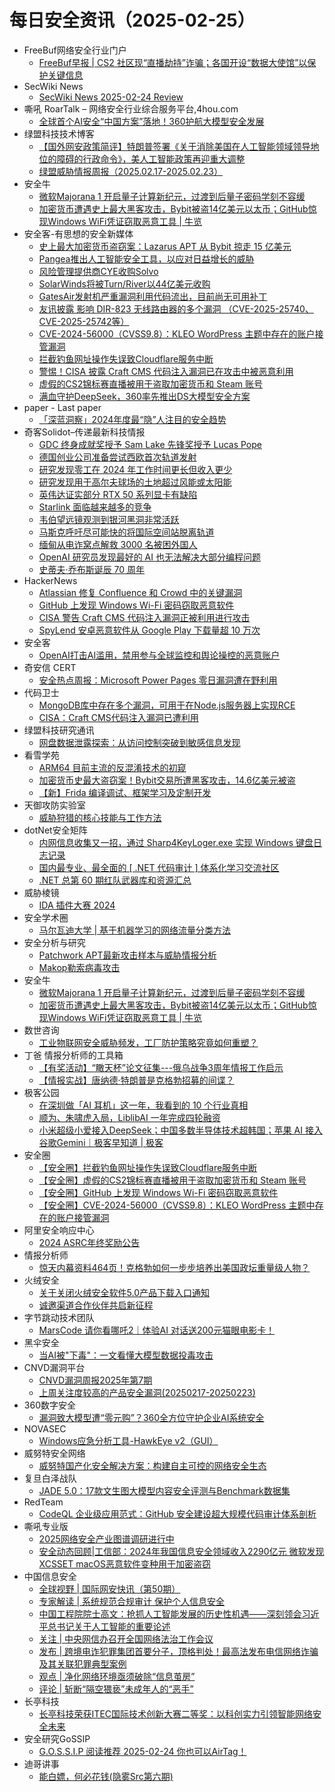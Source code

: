 # 每日安全资讯（2025-02-25）

- FreeBuf网络安全行业门户
  - [FreeBuf早报 | CS2 社区现“直播劫持”诈骗；各国开设“数据大使馆”以保护关键信息](https://www.freebuf.com/news/422694.html)
- SecWiki News
  - [SecWiki News 2025-02-24 Review](http://www.sec-wiki.com/?2025-02-24)
- 嘶吼 RoarTalk – 网络安全行业综合服务平台,4hou.com
  - [全球首个AI安全“中国方案”落地！360护航大模型安全发展](https://www.4hou.com/posts/GAxK)
- 绿盟科技技术博客
  - [【国外网安政策简评】特朗普签署《关于消除美国在人工智能领域领导地位的障碍的行政命令》，美人工智能政策再迎重大调整](https://blog.nsfocus.net/american-leadership-in-artificial-intelligence/)
  - [绿盟威胁情报周报（2025.02.17-2025.02.23）](https://blog.nsfocus.net/2025-02-17-2025-02-23/)
- 安全牛
  - [微软Majorana 1 开启量子计算新纪元，过渡到后量子密码学刻不容缓](https://www.aqniu.com/homenews/108389.html)
  - [加密货币遭遇史上最大黑客攻击，Bybit被盗14亿美元以太币；GitHub惊现Windows WiFi凭证窃取恶意工具 | 牛览](https://www.aqniu.com/homenews/108390.html)
- 安全客-有思想的安全新媒体
  - [史上最大加密货币盗窃案：Lazarus APT 从 Bybit 掠走 15 亿美元](https://www.anquanke.com/post/id/304714)
  - [Pangea推出人工智能安全工具，以应对日益增长的威胁](https://www.anquanke.com/post/id/304708)
  - [风险管理提供商CYE收购Solvo](https://www.anquanke.com/post/id/304704)
  - [SolarWinds将被Turn/River以44亿美元收购](https://www.anquanke.com/post/id/304701)
  - [GatesAir发射机严重漏洞利用代码流出，目前尚无可用补丁](https://www.anquanke.com/post/id/304699)
  - [友讯披露 影响 DIR-823 无线路由器的多个漏洞 （CVE-2025-25740、CVE-2025-25742等）](https://www.anquanke.com/post/id/304696)
  - [CVE-2024-56000（CVSS9.8）：KLEO WordPress 主题中存在的账户接管漏洞](https://www.anquanke.com/post/id/304694)
  - [拦截钓鱼网址操作失误致Cloudflare服务中断](https://www.anquanke.com/post/id/304689)
  - [警惕！CISA 披露 Craft CMS 代码注入漏洞已在攻击中被恶意利用](https://www.anquanke.com/post/id/304684)
  - [虚假的CS2锦标赛直播被用于盗取加密货币和 Steam 账号](https://www.anquanke.com/post/id/304681)
  - [满血守护DeepSeek，360率先推出DS大模型安全方案](https://www.anquanke.com/post/id/304678)
- paper - Last paper
  - [「深蓝洞察」2024年度最“隐”人注目的安全趋势](https://paper.seebug.org/3289/)
- 奇客Solidot–传递最新科技情报
  - [GDC 终身成就奖授予 Sam Lake 先锋奖授予 Lucas Pope](https://www.solidot.org/story?sid=80636)
  - [德国创业公司准备尝试西欧首次轨道发射](https://www.solidot.org/story?sid=80635)
  - [研究发现零工在 2024 年工作时间更长但收入更少](https://www.solidot.org/story?sid=80634)
  - [研究发现用于高尔夫球场的土地超过风能或太阳能](https://www.solidot.org/story?sid=80633)
  - [英伟达证实部分 RTX 50 系列显卡有缺陷](https://www.solidot.org/story?sid=80632)
  - [Starlink 面临越来越多的竞争](https://www.solidot.org/story?sid=80631)
  - [韦伯望远镜观测到银河黑洞非常活跃](https://www.solidot.org/story?sid=80630)
  - [马斯克呼吁尽可能快的将国际空间站脱离轨道](https://www.solidot.org/story?sid=80629)
  - [缅甸从电诈窝点解救 3000 名被困外国人](https://www.solidot.org/story?sid=80628)
  - [OpenAI 研究员发现最好的 AI 也无法解决大部分编程问题](https://www.solidot.org/story?sid=80627)
  - [史蒂夫·乔布斯诞辰 70 周年](https://www.solidot.org/story?sid=80626)
- HackerNews
  - [Atlassian 修复 Confluence 和 Crowd 中的关键漏洞](https://hackernews.cc/archives/57519)
  - [GitHub 上发现 Windows Wi-Fi 密码窃取恶意软件](https://hackernews.cc/archives/57516)
  - [CISA 警告 Craft CMS 代码注入漏洞正被利用进行攻击](https://hackernews.cc/archives/57513)
  - [SpyLend 安卓恶意软件从 Google Play 下载量超 10 万次](https://hackernews.cc/archives/57507)
- 安全客
  - [OpenAI打击AI滥用，禁用参与全球监控和舆论操控的恶意账户](https://mp.weixin.qq.com/s?__biz=MzA5ODA0NDE2MA==&mid=2649788109&idx=1&sn=8c9a5107fcaf4a2dcfb073dc328d6fbb&chksm=8893bea2bfe437b457059489e89052b7a8b495255f685273c878bb02afc37fdfa9e9e724396a&scene=58&subscene=0#rd)
- 奇安信 CERT
  - [安全热点周报：Microsoft Power Pages 零日漏洞遭在野利用](https://mp.weixin.qq.com/s?__biz=MzU5NDgxODU1MQ==&mid=2247503036&idx=1&sn=b53989b1f1d19404316138e3efb8d976&chksm=fe79e824c90e613231b36d1289d873a06ac8a140c180348b3f4d373786f198f2905fb1274ece&scene=58&subscene=0#rd)
- 代码卫士
  - [MongoDB库中存在多个漏洞，可用于在Node.js服务器上实现RCE](https://mp.weixin.qq.com/s?__biz=MzI2NTg4OTc5Nw==&mid=2247522317&idx=1&sn=679554b806b7e1fcda5f5a1f19b270d7&chksm=ea94a967dde320710d1dd5fbd642d47741d406b21f64d8dafd7d0345062b52d42a50ee9dd341&scene=58&subscene=0#rd)
  - [CISA：Craft CMS代码注入漏洞已遭利用](https://mp.weixin.qq.com/s?__biz=MzI2NTg4OTc5Nw==&mid=2247522317&idx=2&sn=3a958d05dc2598229ad1eb7da729f090&chksm=ea94a967dde320714cf55a2c58671be12fa1315bb5640ff597c526191eb23aa7e61a8fc542ad&scene=58&subscene=0#rd)
- 绿盟科技研究通讯
  - [网盘数据泄露探索：从访问控制突破到敏感信息发现](https://mp.weixin.qq.com/s?__biz=MzIyODYzNTU2OA==&mid=2247498407&idx=1&sn=cdf11d9d74b7f112d855bdc28cb9f53d&chksm=e84c5c78df3bd56e9457d9ce91e5ac617440efd853c5ac955c79645132c51946389a2569a9a7&scene=58&subscene=0#rd)
- 看雪学苑
  - [ARM64 目前主流的反混淆技术的初窥](https://mp.weixin.qq.com/s?__biz=MjM5NTc2MDYxMw==&mid=2458589932&idx=1&sn=f9c212ce96c0b70d92601e5b50343a77&chksm=b18c2a6686fba370e3fd01889d932cc166d6acf487469e12d6cd4e6738d88e35fcb48ca615a1&scene=58&subscene=0#rd)
  - [加密货币史最大盗窃案！Bybit交易所遭黑客攻击，14.6亿美元被盗](https://mp.weixin.qq.com/s?__biz=MjM5NTc2MDYxMw==&mid=2458589932&idx=2&sn=934d9fe6ffee69a8ebdeede33ecf7787&chksm=b18c2a6686fba370fc32bc47c077f0d0a37016731d63436dd8fed37d6bed7c9213bdaa7a763b&scene=58&subscene=0#rd)
  - [【新】Frida 编译调试、框架学习及定制开发](https://mp.weixin.qq.com/s?__biz=MjM5NTc2MDYxMw==&mid=2458589932&idx=3&sn=e576f0c2bfe3232d66cdfb336b9bd047&chksm=b18c2a6686fba37033c4c0211575063a205301c7c7424cb8dd9c6287c1191a41274cc70e3796&scene=58&subscene=0#rd)
- 天御攻防实验室
  - [威胁狩猎的核心技能与工作方法](https://mp.weixin.qq.com/s?__biz=MzU0MzgyMzM2Nw==&mid=2247486272&idx=1&sn=cbfec174bc301d4ce861a0d9b413aef6&chksm=fb04c828cc73413eb2cacd5225fd4ba5dfabe54a784043db6ce9c7307726281d81089ef8a0c6&scene=58&subscene=0#rd)
- dotNet安全矩阵
  - [内网信息收集又一招，通过 Sharp4KeyLoger.exe 实现 Windows 键盘日志记录](https://mp.weixin.qq.com/s?__biz=MzUyOTc3NTQ5MA==&mid=2247498999&idx=1&sn=fb8c8d0e79681f12e9054ec747d71559&chksm=fa59521acd2edb0c2b5ea65bde5ea8d036e4d846b20603b12c2b019f6d4c4f0fc19344735afa&scene=58&subscene=0#rd)
  - [国内最专业、最全面的 [ .NET 代码审计 ] 体系化学习交流社区](https://mp.weixin.qq.com/s?__biz=MzUyOTc3NTQ5MA==&mid=2247498999&idx=2&sn=6777a6fb6bb76824ab3712cef25a9d2e&chksm=fa59521acd2edb0ce4af6ad28e73ec9c1bc74cd614aecc63cb059b83535020a84e15dfb1c16e&scene=58&subscene=0#rd)
  - [.NET 总第 60 期红队武器库和资源汇总](https://mp.weixin.qq.com/s?__biz=MzUyOTc3NTQ5MA==&mid=2247498999&idx=3&sn=22fdadefc6c6bbe6e4997ef26e0516e3&chksm=fa59521acd2edb0ca39cd2f5ec53333fc5adbdca7931e6a3c90af1508a35e5893b5ab8244e0c&scene=58&subscene=0#rd)
- 威胁棱镜
  - [IDA 插件大赛 2024](https://mp.weixin.qq.com/s?__biz=MzkyMzE5ODExNQ==&mid=2247487680&idx=1&sn=046a57581b4741f23ab78d3b55b382e1&chksm=c1e9e70cf69e6e1a48b0c38795a7d22343fd3bc164ea0d68e6e2f23d327a1a0de6761c3becf7&scene=58&subscene=0#rd)
- 安全学术圈
  - [马尔瓦迪大学 | 基于机器学习的网络流量分类方法](https://mp.weixin.qq.com/s?__biz=MzU5MTM5MTQ2MA==&mid=2247491731&idx=1&sn=b003e74deef0b4b7d480bbbd20941a21&chksm=fe2d1f18c95a960e6d65e7b36f05f4c508908e941832998810502decfea3c6a1275ab8cd53c8&scene=58&subscene=0#rd)
- 安全分析与研究
  - [Patchwork APT最新攻击样本与威胁情报分析](https://mp.weixin.qq.com/s?__biz=MzA4ODEyODA3MQ==&mid=2247490678&idx=1&sn=d87ceda739b6e5b3458cce1cbf83d960&chksm=902fb35ea7583a48cf85b7c6660fa634e94e1536b5bd6916996441e31131cee9424fd97e7c41&scene=58&subscene=0#rd)
  - [Makop勒索病毒攻击](https://mp.weixin.qq.com/s?__biz=MzA4ODEyODA3MQ==&mid=2247490678&idx=2&sn=d9926184472574b8dbf6589015117ebc&chksm=902fb35ea7583a48293301a6ad9ab0dc73e066d2f85add665a7fc74d57241b670dc4cb384623&scene=58&subscene=0#rd)
- 安全牛
  - [微软Majorana 1 开启量子计算新纪元，过渡到后量子密码学刻不容缓](https://mp.weixin.qq.com/s?__biz=MjM5Njc3NjM4MA==&mid=2651135206&idx=1&sn=0642d2d6431bca04df95cb5300a53afb&chksm=bd15ac358a6225234b687b0037b12ceafce2fa81b59ad22ba1c1832df9c2f4fede58dbcbba7d&scene=58&subscene=0#rd)
  - [加密货币遭遇史上最大黑客攻击，Bybit被盗14亿美元以太币；GitHub惊现Windows WiFi凭证窃取恶意工具 | 牛览](https://mp.weixin.qq.com/s?__biz=MjM5Njc3NjM4MA==&mid=2651135206&idx=2&sn=5308679292d9d90e08b94e83771a4f61&chksm=bd15ac358a622523aaf928d2b51941ddb925851759fdd5f656c7f758ea968a09c704d8e0e567&scene=58&subscene=0#rd)
- 数世咨询
  - [工业物联网安全威胁频发，工厂防护策略究竟如何重塑？](https://mp.weixin.qq.com/s?__biz=MzkxNzA3MTgyNg==&mid=2247537429&idx=1&sn=1565351959e799d8664bd2a933cceb77&chksm=c14421a8f633a8be44ce920f9d3656e0793dd79f93be770b46d0b7c35db8384f808eec10c636&scene=58&subscene=0#rd)
- 丁爸 情报分析师的工具箱
  - [【有奖活动】“瞰天杯”论文征集---俄乌战争3周年情报工作启示](https://mp.weixin.qq.com/s?__biz=MzI2MTE0NTE3Mw==&mid=2651149202&idx=1&sn=602d0a68a826cccf4967851320da6276&chksm=f1af24a8c6d8adbec9f0de2cd594697924b69a29c54f77ceee10a92d396bcb8847108a9d55da&scene=58&subscene=0#rd)
  - [【情报实战】唐纳德·特朗普是克格勃招募的间谍？](https://mp.weixin.qq.com/s?__biz=MzI2MTE0NTE3Mw==&mid=2651149202&idx=2&sn=b562c6837f18b7fc6150f715d555e998&chksm=f1af24a8c6d8adbedc66a64582cd255f27002e37ed87986d7b8043f6e7a3eddd006e0289ba71&scene=58&subscene=0#rd)
- 极客公园
  - [在深圳做「AI 耳机」这一年，我看到的 10 个行业真相](https://mp.weixin.qq.com/s?__biz=MTMwNDMwODQ0MQ==&mid=2653074278&idx=1&sn=f855825f92ba2c9f049418b0255a9623&chksm=7e57ced0492047c6ff63817ae9ab3ee8dad169b44d9306a021c3f9fdb7fdefaddb3a1051bf48&scene=58&subscene=0#rd)
  - [顺为、朱啸虎入局，LiblibAI 一年完成四轮融资](https://mp.weixin.qq.com/s?__biz=MTMwNDMwODQ0MQ==&mid=2653074278&idx=2&sn=466bff9900f757f01c4d86d119cc740e&chksm=7e57ced0492047c6cfc22b5def9a085e17c914ef608e6e518fd5d59d01e132d48ca92c2cb52b&scene=58&subscene=0#rd)
  - [小米超级小爱接入DeepSeek；中国多数半导体技术超韩国；苹果 AI 接入谷歌Gemini｜极客早知道 | 极客](https://mp.weixin.qq.com/s?__biz=MTMwNDMwODQ0MQ==&mid=2653074266&idx=1&sn=b4c322794ce96b835f8a5d1fc6a9cdb4&chksm=7e57ceec492047fadfe0b4814a6a7b7a019272c87a0b77ecd189daf1527bd21325516a630d77&scene=58&subscene=0#rd)
- 安全圈
  - [【安全圈】拦截钓鱼网址操作失误致Cloudflare服务中断](https://mp.weixin.qq.com/s?__biz=MzIzMzE4NDU1OQ==&mid=2652068120&idx=1&sn=ae8350bd62f190fd9ab9a30dfe146983&chksm=f36e7558c419fc4ebb351ce486bb1285a8b37124437a2d34ea72b086d19eec0622decab90add&scene=58&subscene=0#rd)
  - [【安全圈】虚假的CS2锦标赛直播被用于盗取加密货币和 Steam 账号](https://mp.weixin.qq.com/s?__biz=MzIzMzE4NDU1OQ==&mid=2652068120&idx=2&sn=7c1da16297dd1d2f1094b9a648825790&chksm=f36e7558c419fc4e4c14d52b4510ff9961611598696eedc9f8021bc6aedce089607af97d068d&scene=58&subscene=0#rd)
  - [【安全圈】GitHub 上发现 Windows Wi-Fi 密码窃取恶意软件](https://mp.weixin.qq.com/s?__biz=MzIzMzE4NDU1OQ==&mid=2652068120&idx=3&sn=a24961da5e35d85056d0ee9b767256d5&chksm=f36e7558c419fc4ed6acaac4039b5d7fe72cbd37cebf516199a466060e63df1ad3ea97bf190e&scene=58&subscene=0#rd)
  - [【安全圈】CVE-2024-56000（CVSS9.8）：KLEO WordPress 主题中存在的账户接管漏洞](https://mp.weixin.qq.com/s?__biz=MzIzMzE4NDU1OQ==&mid=2652068120&idx=4&sn=d542bcb895565396eeb06f3dd27a9809&chksm=f36e7558c419fc4e47365c9ac74ee849d679cf402628faefbb4eb0797133a5c6f1c29728b35e&scene=58&subscene=0#rd)
- 阿里安全响应中心
  - [2024 ASRC年终奖励公告](https://mp.weixin.qq.com/s?__biz=MzIxMjEwNTc4NA==&mid=2652997428&idx=1&sn=e0b8cbb5423f63dcce125129219d1d0e&chksm=8c9e0863bbe98175e1151215b9823ad37a7d63ec5359aac6ba86e51fd497e95473947d1c446d&scene=58&subscene=0#rd)
- 情报分析师
  - [惊天内幕资料464页！克格勃如何一步步培养出美国政坛重量级人物？](https://mp.weixin.qq.com/s?__biz=MzA3Mjc1MTkwOA==&mid=2650559867&idx=1&sn=2ad079bed9e417c4c5c9ad3d5e49a984&chksm=87117b30b066f2261a73c3e0dbb15c42414c54d07092dbff3eb3737421a518942efc9a1aa582&scene=58&subscene=0#rd)
- 火绒安全
  - [关于关闭火绒安全软件5.0产品下载入口通知](https://mp.weixin.qq.com/s?__biz=MzI3NjYzMDM1Mg==&mid=2247524471&idx=1&sn=3166aab0dae4f545c7efaf3c90b61d8f&chksm=eb70be48dc07375e107231594119187f03e2d6873532aced82466470e3e77a5d0d5d63d0a8e6&scene=58&subscene=0#rd)
  - [诚邀渠道合作伙伴共启新征程](https://mp.weixin.qq.com/s?__biz=MzI3NjYzMDM1Mg==&mid=2247524471&idx=2&sn=d549fcc1ca60b219341c7492009a270a&chksm=eb70be48dc07375ed5352739ed071fe7b8ef13a894dadefac70a8f04fa49972968fbb452b7ed&scene=58&subscene=0#rd)
- 字节跳动技术团队
  - [MarsCode 请你看哪吒2｜体验AI 对话送200元猫眼电影卡！](https://mp.weixin.qq.com/s?__biz=MzI1MzYzMjE0MQ==&mid=2247513483&idx=1&sn=e77d11d78089d7dd94926c9d99cb47d9&chksm=e9d37e69dea4f77fded376dabccffb526c04ff821bd08c9fa7ab626cce637036c7ad9ca7d733&scene=58&subscene=0#rd)
- 黑伞安全
  - [当AI被"下毒"：一文看懂大模型数据投毒攻击](https://mp.weixin.qq.com/s?__biz=MzU0MzkzOTYzOQ==&mid=2247489716&idx=1&sn=2105f098cf41a5cb674a27363b98767a&chksm=fb0295eccc751cfab4561b68830b5adeb2dcdd316f45bf3e751ed9d8823327d291482916793d&scene=58&subscene=0#rd)
- CNVD漏洞平台
  - [CNVD漏洞周报2025年第7期](https://mp.weixin.qq.com/s?__biz=MzU3ODM2NTg2Mg==&mid=2247495793&idx=1&sn=a9d3ba527b75b54449cd133f15bd15c2&chksm=fd74c0b8ca0349aebb27ab08b9c3493a90fa65c118783dbe7121e0e9d664eaa77661810ea906&scene=58&subscene=0#rd)
  - [上周关注度较高的产品安全漏洞(20250217-20250223)](https://mp.weixin.qq.com/s?__biz=MzU3ODM2NTg2Mg==&mid=2247495793&idx=2&sn=82330f2ae7a0b3481cae459d604b6b4b&chksm=fd74c0b8ca0349aed222ab1262a24463beb77dcef3efbd39c92424f4ae1bd159ba9f9723949c&scene=58&subscene=0#rd)
- 360数字安全
  - [漏洞致大模型遭“零元购”？360全方位守护企业AI系统安全](https://mp.weixin.qq.com/s?__biz=MzA4MTg0MDQ4Nw==&mid=2247579638&idx=1&sn=4eb70b16b4f465338ffd109688c9916d&chksm=9f8d27fea8faaee8bbbf94ba27dde01c04ce77031ed7b6061d649828195f10e84619abb9b30f&scene=58&subscene=0#rd)
- NOVASEC
  - [Windows应急分析工具-HawkEye v2（GUI）](https://mp.weixin.qq.com/s?__biz=MzUzODU3ODA0MA==&mid=2247490424&idx=1&sn=257b5f4aa5a05e810bbff30bc3fa43e4&chksm=fad4c66fcda34f79a601e9d1b69386755ff4f0fe699ea62d249d09e92351eb27c263bc2b71a8&scene=58&subscene=0#rd)
- 威努特安全网络
  - [威努特国产化安全解决方案：构建自主可控的网络安全生态](https://mp.weixin.qq.com/s?__biz=MzAwNTgyODU3NQ==&mid=2651131239&idx=1&sn=376f95f00cfca218aef56b81b0e35a75&chksm=80e717d7b7909ec107b51fb4abeddc670dfb4384ef6a9d14009bc4ac38a3a59c6ebc4a787e39&scene=58&subscene=0#rd)
- 复旦白泽战队
  - [JADE 5.0：17款文生图大模型内容安全评测与Benchmark数据集](https://mp.weixin.qq.com/s?__biz=MzU4NzUxOTI0OQ==&mid=2247493099&idx=1&sn=848e845d187cb38444fe4d461fce7328&chksm=fde86195ca9fe883acd7091645196eb7e2c1e272dac58c8347d8615afb89dd42ab98e45c856f&scene=58&subscene=0#rd)
- RedTeam
  - [CodeQL 企业级应用范式：GitHub 安全建设超大规模代码审计体系剖析](https://mp.weixin.qq.com/s?__biz=Mzg5NjAxNjc5OQ==&mid=2247484244&idx=1&sn=68012180bdabe8fb5aeb77cb030cfa3f&chksm=c006cba4f77142b2883250c6c62c6e2d56248b340d3fa854b8b5351226d64b1bbf0128ab85b3&scene=58&subscene=0#rd)
- 嘶吼专业版
  - [2025网络安全产业图谱调研进行中](https://mp.weixin.qq.com/s?__biz=MzI0MDY1MDU4MQ==&mid=2247581261&idx=1&sn=6104405a325d7ebc4cb24afc0711b2aa&chksm=e9146e77de63e7610dc97b8e1fa6ff15ad7478224f018b93eb6ab558388de6dfa519b38c5d20&scene=58&subscene=0#rd)
  - [安全动态回顾|工信部：2024年我国信息安全领域收入2290亿元 微软发现XCSSET macOS恶意软件变种用于加密盗窃](https://mp.weixin.qq.com/s?__biz=MzI0MDY1MDU4MQ==&mid=2247581261&idx=2&sn=f135307311a36f6c19a55dfacd136a5e&chksm=e9146e77de63e761a108957222c4f8fd9dd4a7e5e1e4a069dd1bae50eceaa3111c80c3365bde&scene=58&subscene=0#rd)
- 中国信息安全
  - [全球视野 | 国际网安快讯（第50期）](https://mp.weixin.qq.com/s?__biz=MzA5MzE5MDAzOA==&mid=2664237269&idx=1&sn=c7e142eaebd2eec480d9488ca26016a9&chksm=8b580a2cbc2f833a70d7a78109fffa62d7190898a3184ca91c0e3e700fa791ae2526a48c7422&scene=58&subscene=0#rd)
  - [专家解读 | 系统规范合规审计 保护个人信息安全](https://mp.weixin.qq.com/s?__biz=MzA5MzE5MDAzOA==&mid=2664237269&idx=2&sn=8c124e1bfd2285944195320265e688e3&chksm=8b580a2cbc2f833ab448cbe696c1e63e7d6a965832850939a7cbeb3f72a2d798c1773eaf5ad4&scene=58&subscene=0#rd)
  - [中国工程院院士高文：抢抓人工智能发展的历史性机遇——深刻领会习近平总书记关于人工智能的重要论述](https://mp.weixin.qq.com/s?__biz=MzA5MzE5MDAzOA==&mid=2664237269&idx=3&sn=7b232a90e1c584e657befd4f76faa70d&chksm=8b580a2cbc2f833ae0f6b677b4a726e3258fe457d1fd3bf9bbd3c33dd1981e31d7b943b91cd4&scene=58&subscene=0#rd)
  - [关注 | 中央网信办召开全国网络法治工作会议](https://mp.weixin.qq.com/s?__biz=MzA5MzE5MDAzOA==&mid=2664237269&idx=4&sn=9e2333c483170585157aef0bec7f3084&chksm=8b580a2cbc2f833ae210ab496d1ae958cb2e340ca0236397b9e80000a26ac7ff5767d68d53a3&scene=58&subscene=0#rd)
  - [发布 | 跨境电诈犯罪集团首要分子，顶格判处！最高法发布电信网络诈骗及其关联犯罪典型案例](https://mp.weixin.qq.com/s?__biz=MzA5MzE5MDAzOA==&mid=2664237269&idx=5&sn=b4e5f9db77a2a9212e36adf8e5a32344&chksm=8b580a2cbc2f833ac0bb52b3f0cd72a234340f0ec0e352184976d7bfc6c3a7076f2c698440cb&scene=58&subscene=0#rd)
  - [观点 | 净化网络环境亟须破除“信息茧房”](https://mp.weixin.qq.com/s?__biz=MzA5MzE5MDAzOA==&mid=2664237269&idx=6&sn=f9b3b8e07569c236e4479f5123032334&chksm=8b580a2cbc2f833a85f396ae59f6e67dbaf16cbfa1e06170bfd39fcdd78b1f1426b41f9d0f20&scene=58&subscene=0#rd)
  - [评论 | 斩断“隔空猥亵”未成年人的“恶手”](https://mp.weixin.qq.com/s?__biz=MzA5MzE5MDAzOA==&mid=2664237269&idx=7&sn=9a36db6794d76e75f3772e8560764fb7&chksm=8b580a2cbc2f833a27ce81f79435694dd07dfbd6d8108bc9425a18624769ae027ecba3caa2d4&scene=58&subscene=0#rd)
- 长亭科技
  - [长亭科技荣获ITEC国际技术创新大赛二等奖：以科创实力引领智能网络安全未来](https://mp.weixin.qq.com/s?__biz=MzIwNDA2NDk5OQ==&mid=2651388879&idx=1&sn=e37899c03d99b45d471abc1132568948&chksm=8d398a47ba4e035122a84914fe4c0c2a2f835cf163be1ea0d33527961893ea188338870fa3e3&scene=58&subscene=0#rd)
- 安全研究GoSSIP
  - [G.O.S.S.I.P 阅读推荐 2025-02-24 你也可以AirTag！](https://mp.weixin.qq.com/s?__biz=Mzg5ODUxMzg0Ng==&mid=2247499787&idx=1&sn=06e294103dd97ac7fef92bc368423dd9&chksm=c063eed2f71467c4b971cac58f1d6af102d3c7a8005fb239b590719109cac4fc569e69a4444b&scene=58&subscene=0#rd)
- 迪哥讲事
  - [能白嫖，何必花钱(隐雾Src第六期)](https://mp.weixin.qq.com/s?__biz=MzIzMTIzNTM0MA==&mid=2247497183&idx=1&sn=e235315a9ad2b38b9205769b92d36874&chksm=e8a5ffbcdfd276aa15bf77fb440ec2643e42e816c137191e6f1cbe44b16f600c22a7848a67cf&scene=58&subscene=0#rd)
